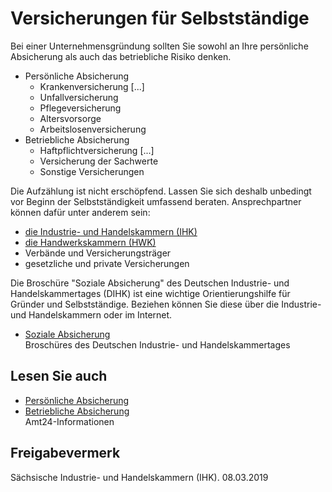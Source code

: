 # Versicherungen für Selbstständige

Bei einer Unternehmensgründung sollten Sie sowohl an Ihre persönliche Absicherung als auch das betriebliche Risiko denken.

* Persönliche Absicherung
  + Krankenversicherung [...]
  + Unfallversicherung
  + Pflegeversicherung
  + Altersvorsorge
  + Arbeitslosenversicherung
* Betriebliche Absicherung
  + Haftpflichtversicherung [...]
  + Versicherung der Sachwerte
  + Sonstige Versicherungen

Die Aufzählung ist nicht erschöpfend. Lassen Sie sich deshalb unbedingt vor Beginn der Selbstständigkeit umfassend beraten. Ansprechpartner können dafür unter anderem sein:

* [die Industrie- und Handelskammern (IHK)](http://www.ihk.de/ "Landesarbeitsgemeinschaft der Industrie- und Handelskammern Sachsen")
* [die Handwerkskammern (HWK)](https://www.handwerkstag-sachsen.de/organisation/handwerkskammern.html "Sächsischer Handwerkstag ")
* Verbände und Versicherungsträger
* gesetzliche und private Versicherungen

Die Broschüre "Soziale Absicherung" des Deutschen Industrie- und Handelskammertages (DIHK) ist eine wichtige Orientierungshilfe für Gründer und Selbstständige. Beziehen können Sie diese über die Industrie- und Handelskammern oder im Internet.

* [Soziale Absicherung](https://www.dihk-verlag.de/Soziale-Absicherung-2019.html?cid=115)  
  Broschüres des Deutschen Industrie- und Handelskammertages

## Lesen Sie auch

* [Persönliche Absicherung](https://amt24dev.sachsen.de/zufi/lebenslagen/5000672)
* [Betriebliche Absicherung](https://amt24dev.sachsen.de/zufi/lebenslagen/5000087)  
  Amt24-Informationen

## Freigabevermerk

Sächsische Industrie- und Handelskammern (IHK). 08.03.2019
